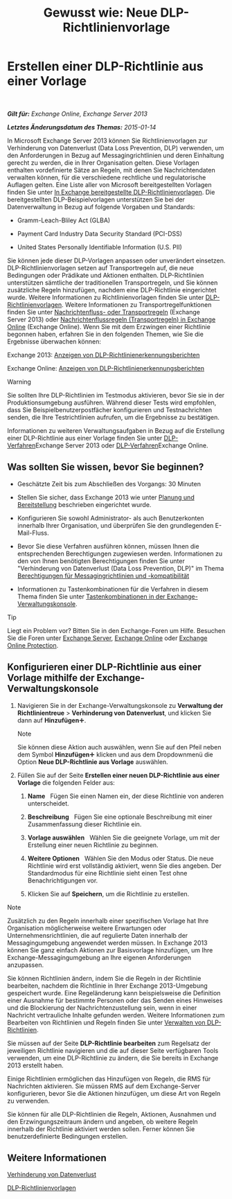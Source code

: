 ﻿---
title: 'Gewusst wie: Neue DLP-Richtlinienvorlage'
TOCTitle: Erstellen einer DLP-Richtlinie aus einer Vorlage
ms:assetid: 4432ef8b-6108-48d3-b2af-43ef5b40d2bc
ms:mtpsurl: https://technet.microsoft.com/de-de/library/JJ150515(v=EXCHG.150)
ms:contentKeyID: 50474769
ms.date: 04/24/2018
mtps_version: v=EXCHG.150
ms.translationtype: HT
---

# Erstellen einer DLP-Richtlinie aus einer Vorlage

 

_**Gilt für:** Exchange Online, Exchange Server 2013_

_**Letztes Änderungsdatum des Themas:** 2015-01-14_

In Microsoft Exchange Server 2013 können Sie Richtlinienvorlagen zur Verhinderung von Datenverlust (Data Loss Prevention, DLP) verwenden, um den Anforderungen in Bezug auf Messagingrichtlinien und deren Einhaltung gerecht zu werden, die in Ihrer Organisation gelten. Diese Vorlagen enthalten vordefinierte Sätze an Regeln, mit denen Sie Nachrichtendaten verwalten können, für die verschiedene rechtliche und regulatorische Auflagen gelten. Eine Liste aller von Microsoft bereitgestellten Vorlagen finden Sie unter [In Exchange bereitgestellte DLP-Richtlinienvorlagen](https://technet.microsoft.com/de-de/library/JJ150530(v=EXCHG.150)). Die bereitgestellten DLP-Beispielvorlagen unterstützen Sie bei der Datenverwaltung in Bezug auf folgende Vorgaben und Standards:

  - Gramm-Leach-Bliley Act (GLBA)

  - Payment Card Industry Data Security Standard (PCI-DSS)

  - United States Personally Identifiable Information (U.S. PII)

Sie können jede dieser DLP-Vorlagen anpassen oder unverändert einsetzen. DLP-Richtlinienvorlagen setzen auf Transportregeln auf, die neue Bedingungen oder Prädikate und Aktionen enthalten. DLP-Richtlinien unterstützen sämtliche der traditionellen Transportregeln, und Sie können zusätzliche Regeln hinzufügen, nachdem eine DLP-Richtlinie eingerichtet wurde. Weitere Informationen zu Richtlinienvorlagen finden Sie unter [DLP-Richtlinienvorlagen](dlp-policy-templates-exchange-2013-help.md). Weitere Informationen zu Transportregelfunktionen finden Sie unter [Nachrichtenfluss- oder Transportregeln](mail-flow-rules-transport-rules-in-exchange-2013-exchange-2013-help.md) (Exchange Server 2013) oder [Nachrichtenflussregeln (Transportregeln) in Exchange Online](https://technet.microsoft.com/de-de/library/jj919238\(v=exchg.150\)) (Exchange Online). Wenn Sie mit dem Erzwingen einer Richtlinie begonnen haben, erfahren Sie in den folgenden Themen, wie Sie die Ergebnisse überwachen können:

Exchange 2013: [Anzeigen von DLP-Richtlinienerkennungsberichten](view-dlp-policy-detection-reports-exchange-2013-help.md)

Exchange Online: [Anzeigen von DLP-Richtlinienerkennungsberichten](https://technet.microsoft.com/de-de/library/dn904484\(v=exchg.150\))


> [!WARNING]
> Sie sollten Ihre DLP-Richtlinien im Testmodus aktivieren, bevor Sie sie in der Produktionsumgebung ausführen. Während dieser Tests wird empfohlen, dass Sie Beispielbenutzerpostfächer konfigurieren und Testnachrichten senden, die Ihre Testrichtlinien aufrufen, um die Ergebnisse zu bestätigen.



Informationen zu weiteren Verwaltungsaufgaben in Bezug auf die Erstellung einer DLP-Richtlinie aus einer Vorlage finden Sie unter [DLP-Verfahren](dlp-procedures-exchange-2013-help.md)Exchange Server 2013 oder [DLP-Verfahren](https://technet.microsoft.com/de-de/library/jj938003\(v=exchg.150\))Exchange Online.

## Was sollten Sie wissen, bevor Sie beginnen?

  - Geschätzte Zeit bis zum Abschließen des Vorgangs: 30 Minuten

  - Stellen Sie sicher, dass Exchange 2013 wie unter [Planung und Bereitstellung](planning-and-deployment-for-exchange-2013-installation-instructions.md) beschrieben eingerichtet wurde.

  - Konfigurieren Sie sowohl Administrator- als auch Benutzerkonten innerhalb Ihrer Organisation, und überprüfen Sie den grundlegenden E-Mail-Fluss.

  - Bevor Sie diese Verfahren ausführen können, müssen Ihnen die entsprechenden Berechtigungen zugewiesen werden. Informationen zu den von Ihnen benötigten Berechtigungen finden Sie unter "Verhinderung von Datenverlust (Data Loss Prevention, DLP)" im Thema [Berechtigungen für Messagingrichtlinien und -kompatibilität](messaging-policy-and-compliance-permissions-exchange-2013-help.md)

  - Informationen zu Tastenkombinationen für die Verfahren in diesem Thema finden Sie unter [Tastenkombinationen in der Exchange-Verwaltungskonsole](keyboard-shortcuts-in-the-exchange-admin-center-exchange-online-protection-help.md).


> [!TIP]
> Liegt ein Problem vor? Bitten Sie in den Exchange-Foren um Hilfe. Besuchen Sie die Foren unter <A href="https://go.microsoft.com/fwlink/p/?linkid=60612">Exchange Server</A>, <A href="https://go.microsoft.com/fwlink/p/?linkid=267542">Exchange Online</A> oder <A href="https://go.microsoft.com/fwlink/p/?linkid=285351">Exchange Online Protection</A>.



## Konfigurieren einer DLP-Richtlinie aus einer Vorlage mithilfe der Exchange-Verwaltungskonsole

1.  Navigieren Sie in der Exchange-Verwaltungskonsole zu **Verwaltung der Richtlinientreue** \> **Verhinderung von Datenverlust**, und klicken Sie dann auf **Hinzufügen**![Hinzufügen (Symbol)](images/JJ218640.c1e75329-d6d7-4073-a27d-498590bbb558(EXCHG.150).gif "Hinzufügen (Symbol)").
    

    > [!NOTE]
    > Sie können diese Aktion auch auswählen, wenn Sie auf den Pfeil neben dem Symbol <STRONG>Hinzufügen</STRONG><IMG title="Hinzufügen (Symbol)" alt="Hinzufügen (Symbol)" src="images/JJ218640.c1e75329-d6d7-4073-a27d-498590bbb558(EXCHG.150).gif"> klicken und aus dem Dropdownmenü die Option <STRONG>Neue DLP-Richtlinie aus Vorlage</STRONG> auswählen.



2.  Füllen Sie auf der Seite **Erstellen einer neuen DLP-Richtlinie aus einer Vorlage** die folgenden Felder aus:
    
    1.  **Name**   Fügen Sie einen Namen ein, der diese Richtlinie von anderen unterscheidet.
    
    2.  **Beschreibung**   Fügen Sie eine optionale Beschreibung mit einer Zusammenfassung dieser Richtlinie ein.
    
    3.  **Vorlage auswählen**   Wählen Sie die geeignete Vorlage, um mit der Erstellung einer neuen Richtlinie zu beginnen.
    
    4.  **Weitere Optionen**   Wählen Sie den Modus oder Status. Die neue Richtlinie wird erst vollständig aktiviert, wenn Sie dies angeben. Der Standardmodus für eine Richtlinie sieht einen Test ohne Benachrichtigungen vor.
    
    5.  Klicken Sie auf **Speichern**, um die Richtlinie zu erstellen.


> [!NOTE]
> Zusätzlich zu den Regeln innerhalb einer spezifischen Vorlage hat Ihre Organisation möglicherweise weitere Erwartungen oder Unternehmensrichtlinien, die auf regulierte Daten innerhalb der Messagingumgebung angewendet werden müssen. In Exchange 2013 können Sie ganz einfach Aktionen zur Basisvorlage hinzufügen, um Ihre Exchange-Messagingumgebung an Ihre eigenen Anforderungen anzupassen.



Sie können Richtlinien ändern, indem Sie die Regeln in der Richtlinie bearbeiten, nachdem die Richtlinie in Ihrer Exchange 2013-Umgebung gespeichert wurde. Eine Regeländerung kann beispielsweise die Definition einer Ausnahme für bestimmte Personen oder das Senden eines Hinweises und die Blockierung der Nachrichtenzustellung sein, wenn in einer Nachricht vertrauliche Inhalte gefunden werden. Weitere Informationen zum Bearbeiten von Richtlinien und Regeln finden Sie unter [Verwalten von DLP-Richtlinien](manage-dlp-policies-exchange-2013-help.md).

Sie müssen auf der Seite **DLP-Richtlinie bearbeiten** zum Regelsatz der jeweiligen Richtlinie navigieren und die auf dieser Seite verfügbaren Tools verwenden, um eine DLP-Richtlinie zu ändern, die Sie bereits in Exchange 2013 erstellt haben.

Einige Richtlinien ermöglichen das Hinzufügen von Regeln, die RMS für Nachrichten aktivieren. Sie müssen RMS auf dem Exchange-Server konfigurieren, bevor Sie die Aktionen hinzufügen, um diese Art von Regeln zu verwenden.

Sie können für alle DLP-Richtlinien die Regeln, Aktionen, Ausnahmen und den Erzwingungszeitraum ändern und angeben, ob weitere Regeln innerhalb der Richtlinie aktiviert werden sollen. Ferner können Sie benutzerdefinierte Bedingungen erstellen.

## Weitere Informationen

[Verhinderung von Datenverlust](https://technet.microsoft.com/de-de/library/JJ150527(v=EXCHG.150))

[DLP-Richtlinienvorlagen](dlp-policy-templates-exchange-2013-help.md)

